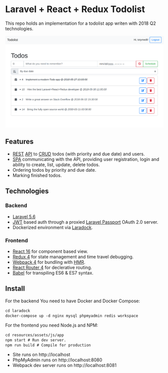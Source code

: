 # Laravel + React + Redux Todolist

This repo holds an implementation for a todolist app writen with 2018 Q2 technologies.

![Laravel React Redux Todolist SPA demo screenshot](demo.png)

## Features

- [REST](https://en.wikipedia.org/wiki/REST) [API](https://en.wikipedia.org/wiki/Application_programming_interface) to [CRUD](https://en.wikipedia.org/wiki/CRUD) todos (with priority and due date) and users.
- [SPA](https://en.wikipedia.org/wiki/Single-page_application) communicating with the API, providing user registration, login and ability to create, list, update, delete todos.
- Ordering todos by priority and due date.
- Marking finished todos.

## Technologies

### Backend

- [Laravel 5.6](https://laravel.com/docs/5.6)
 - [JWT](https://en.wikipedia.org/wiki/JSON_Web_Token) based auth through a proxied [Laravel Passport](https://laravel.com/docs/5.6/passport) OAuth 2.0 server.
- Dockerized environment via [Laradock](http://laradock.io).

### Frontend

- [React 16](https://reactjs.org) for component based view.
- [Redux 4](https://redux.js.org) for state management and time travel debugging.
- [Webpack 4](https://webpack.js.org) for bundling with [HMR](https://webpack.js.org/guides/hot-module-replacement).
- [React Router 4](https://github.com/ReactTraining/react-router) for declerative routing.
- [Babel](https://babeljs.io) for transpiling ES6 & ES7 syntax.

## Install

For the backend You need to have Docker and Docker Compose:

    cd laradock
    docker-compose up -d nginx mysql phpmyadmin redis workspace

For the frontend you need Node.js and NPM:

    cd resources/assets/js/app
    npm start # Run dev server.
    npm run build # Compile for production

- Site runs on http://localhost
- PhpMyAdmin runs on http://localhost:8080
- Webpack dev server runs on http://localhost:8081